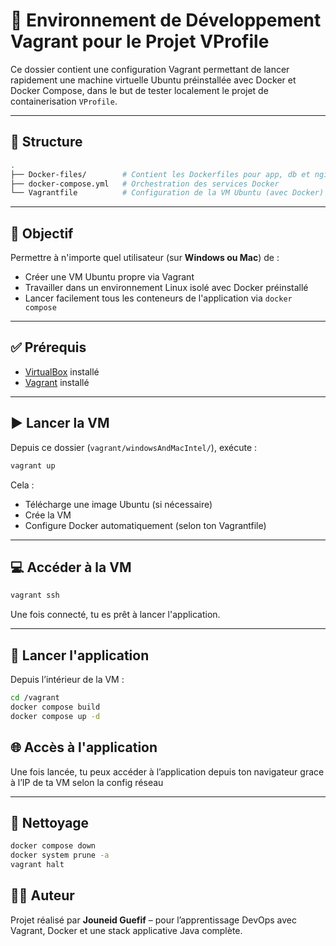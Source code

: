 # 🧰 Environnement de Développement Vagrant pour le Projet VProfile

Ce dossier contient une configuration Vagrant permettant de lancer rapidement une machine virtuelle Ubuntu préinstallée avec Docker et Docker Compose, dans le but de tester localement le projet de containerisation `VProfile`.

---

## 📁 Structure

```bash
.
├── Docker-files/        # Contient les Dockerfiles pour app, db et nginx
├── docker-compose.yml   # Orchestration des services Docker
└── Vagrantfile          # Configuration de la VM Ubuntu (avec Docker)
````

---

## 🚀 Objectif

Permettre à n'importe quel utilisateur (sur **Windows ou Mac**) de :

* Créer une VM Ubuntu propre via Vagrant
* Travailler dans un environnement Linux isolé avec Docker préinstallé
* Lancer facilement tous les conteneurs de l'application via `docker compose`

---

## ✅ Prérequis

* [VirtualBox](https://www.virtualbox.org/) installé
* [Vagrant](https://www.vagrantup.com/downloads) installé

---

## ▶️ Lancer la VM

Depuis ce dossier (`vagrant/windowsAndMacIntel/`), exécute :

```bash
vagrant up
```

Cela :

* Télécharge une image Ubuntu (si nécessaire)
* Crée la VM
* Configure Docker automatiquement (selon ton Vagrantfile)

---

## 💻 Accéder à la VM

```bash
vagrant ssh
```

Une fois connecté, tu es prêt à lancer l'application.

---

## 🐳 Lancer l'application

Depuis l’intérieur de la VM :

```bash
cd /vagrant
docker compose build
docker compose up -d
```


## 🌐 Accès à l'application

Une fois lancée, tu peux accéder à l’application depuis ton navigateur grace à l’IP de ta VM selon la config réseau

---

## 🧹 Nettoyage

```bash
docker compose down
docker system prune -a
vagrant halt
```

## 👨‍💻 Auteur

Projet réalisé par **Jouneid Guefif** – pour l’apprentissage DevOps avec Vagrant, Docker et une stack applicative Java complète.

